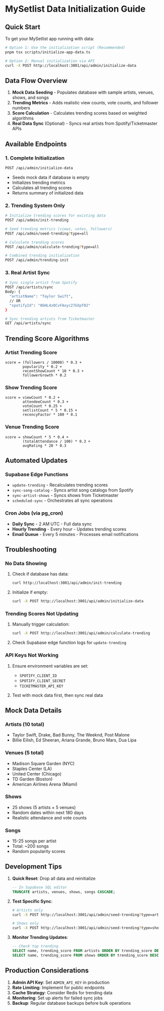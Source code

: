 # MySetlist Data Initialization Guide

## Quick Start

To get your MySetlist app running with data:

```bash
# Option 1: Use the initialization script (Recommended)
pnpm tsx scripts/initialize-app-data.ts

# Option 2: Manual initialization via API
curl -X POST http://localhost:3001/api/admin/initialize-data
```

## Data Flow Overview

1. **Mock Data Seeding** - Populates database with sample artists, venues, shows, and songs
2. **Trending Metrics** - Adds realistic view counts, vote counts, and follower numbers
3. **Score Calculation** - Calculates trending scores based on weighted algorithms
4. **Real Data Sync** (Optional) - Syncs real artists from Spotify/Ticketmaster APIs

## Available Endpoints

### 1. Complete Initialization
```bash
POST /api/admin/initialize-data
```
- Seeds mock data if database is empty
- Initializes trending metrics
- Calculates all trending scores
- Returns summary of initialized data

### 2. Trending System Only
```bash
# Initialize trending scores for existing data
POST /api/admin/init-trending

# Seed trending metrics (views, votes, followers)
POST /api/admin/seed-trending?type=all

# Calculate trending scores
POST /api/admin/calculate-trending?type=all

# Combined trending initialization
POST /api/admin/trending-init
```

### 3. Real Artist Sync
```bash
# Sync single artist from Spotify
POST /api/artists/sync
Body: {
  "artistName": "Taylor Swift",
  // OR
  "spotifyId": "06HL4z0CvFAxyc27GXpf02"
}

# Sync trending artists from Ticketmaster
GET /api/artists/sync
```

## Trending Score Algorithms

### Artist Trending Score
```
score = (followers / 10000) * 0.3 +
        popularity * 0.2 +
        recentShowCount * 10 * 0.3 +
        followerGrowth * 0.2
```

### Show Trending Score
```
score = viewCount * 0.2 +
        attendeeCount * 0.3 +
        voteCount * 0.25 +
        setlistCount * 5 * 0.15 +
        recencyFactor * 100 * 0.1
```

### Venue Trending Score
```
score = showCount * 5 * 0.4 +
        (totalAttendance / 100) * 0.3 +
        avgRating * 20 * 0.3
```

## Automated Updates

### Supabase Edge Functions
- `update-trending` - Recalculates trending scores
- `sync-song-catalog` - Syncs artist song catalogs from Spotify
- `sync-artist-shows` - Syncs shows from Ticketmaster
- `scheduled-sync` - Orchestrates all sync operations

### Cron Jobs (via pg_cron)
- **Daily Sync** - 2 AM UTC - Full data sync
- **Hourly Trending** - Every hour - Updates trending scores
- **Email Queue** - Every 5 minutes - Processes email notifications

## Troubleshooting

### No Data Showing
1. Check if database has data:
   ```bash
   curl http://localhost:3001/api/admin/init-trending
   ```

2. Initialize if empty:
   ```bash
   curl -X POST http://localhost:3001/api/admin/initialize-data
   ```

### Trending Scores Not Updating
1. Manually trigger calculation:
   ```bash
   curl -X POST http://localhost:3001/api/admin/calculate-trending
   ```

2. Check Supabase edge function logs for `update-trending`

### API Keys Not Working
1. Ensure environment variables are set:
   - `SPOTIFY_CLIENT_ID`
   - `SPOTIFY_CLIENT_SECRET`
   - `TICKETMASTER_API_KEY`

2. Test with mock data first, then sync real data

## Mock Data Details

### Artists (10 total)
- Taylor Swift, Drake, Bad Bunny, The Weeknd, Post Malone
- Billie Eilish, Ed Sheeran, Ariana Grande, Bruno Mars, Dua Lipa

### Venues (5 total)
- Madison Square Garden (NYC)
- Staples Center (LA)
- United Center (Chicago)
- TD Garden (Boston)
- American Airlines Arena (Miami)

### Shows
- 25 shows (5 artists × 5 venues)
- Random dates within next 180 days
- Realistic attendance and vote counts

### Songs
- 15-25 songs per artist
- Total: ~200 songs
- Random popularity scores

## Development Tips

1. **Quick Reset**: Drop all data and reinitialize
   ```sql
   -- In Supabase SQL editor
   TRUNCATE artists, venues, shows, songs CASCADE;
   ```

2. **Test Specific Sync**: 
   ```bash
   # Artists only
   curl -X POST http://localhost:3001/api/admin/seed-trending?type=artists
   
   # Shows only
   curl -X POST http://localhost:3001/api/admin/seed-trending?type=shows
   ```

3. **Monitor Trending Updates**:
   ```sql
   -- Check top trending
   SELECT name, trending_score FROM artists ORDER BY trending_score DESC LIMIT 10;
   SELECT name, trending_score FROM shows ORDER BY trending_score DESC LIMIT 10;
   ```

## Production Considerations

1. **Admin API Key**: Set `ADMIN_API_KEY` in production
2. **Rate Limiting**: Implement for public endpoints
3. **Cache Strategy**: Consider Redis for trending data
4. **Monitoring**: Set up alerts for failed sync jobs
5. **Backup**: Regular database backups before bulk operations